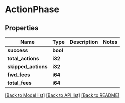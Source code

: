 # ActionPhase

## Properties

Name | Type | Description | Notes
------------ | ------------- | ------------- | -------------
**success** | **bool** |  | 
**total_actions** | **i32** |  | 
**skipped_actions** | **i32** |  | 
**fwd_fees** | **i64** |  | 
**total_fees** | **i64** |  | 

[[Back to Model list]](../README.md#documentation-for-models) [[Back to API list]](../README.md#documentation-for-api-endpoints) [[Back to README]](../README.md)


